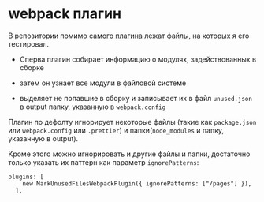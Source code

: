 # webpack плагин

В репозитории помимо [самого плагина](https://github.com/Super-Cereal/webpackPlugin/blob/master/MarkUnusedFilesWebpackPlugin.js) лежат файлы, на которых я его тестировал.

- Сперва плагин собирает информацию о модулях, задействованных в сборке

- затем он узнает все модули в файловой системе

- выделяет не попавшие в сборку и записывает их в файл `unused.json` в output папку, указанную в `webpack.config`

Плагин по дефолту игнорирует некоторые файлы (такие как `package.json` или `webpack.config` или `.prettier`) и папки(`node_modules` и папку, указанную в output).

Кроме этого можно игнорировать и другие файлы и папки, достаточно только указать их паттерн как параметр `ignorePatterns`:

```JS
plugins: [
    new MarkUnusedFilesWebpackPlugin({ ignorePatterns: ["/pages"] }),
  ],
```

